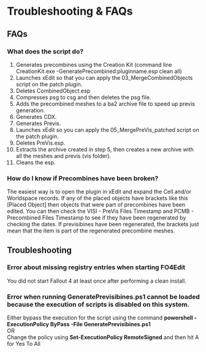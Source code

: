 # Troubleshooting & FAQs

## FAQs

### What does the script do?
1) Generates precombines using the Creation Kit (command line CreationKit.exe -GeneratePrecombined:pluginname.esp clean all)
2) Launches xEdit so that you can apply the 03_MergeCombinedObjects script on the patch plugin.
3) Deletes CombinedObject.esp
4) Compresses psg to csg and then deletes the psg file.
5) Adds the precombined meshes to a ba2 archive file to speed up previs generation.
6) Generates CDX.
7) Generates Previs.
8) Launches xEdit so you can apply the 05_MergePreVis_patched script on the patch plugin.
9) Deletes PreVis.esp.
10) Extracts the archive created in step 5, then creates a new archive with all the meshes and previs (vis folder).
11) Cleans the esp.

### How do I know if Precombines have been broken?
The easiest way is to open the plugin in xEdit and expand the Cell and/or Worldspace records. If any of the placed objects have brackets like this [Placed Object] then objects that were part of precombines have been edited. You can then check the VISI - PreVis Files Timestamp and PCMB - Precombined Files Timestamp to see if they have been regenerated by checking the dates. If previsibines have been regenerated, the brackets just mean that the item is part of the regenerated precombine meshes.

## Troubleshooting

### Error about missing registry entries when starting FO4Edit
You did not start Fallout 4 at least once after performing a clean install.

### Error when running GeneratePrevisibines.ps1 cannot be loaded because the execution of scripts is disabled on this system.
Either bypass the execution for the script using the command <b>powershell -ExecutionPolicy ByPass -File GeneratePrevisibines.ps1</b><br>
OR<br>
Change the policy using <b>Set-ExecutionPolicy RemoteSigned</b> and then hit A for Yes To All
